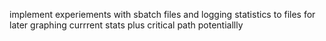 implement experiements with sbatch files and logging statistics to files for later graphing
currrent stats plus critical path potentiallly
